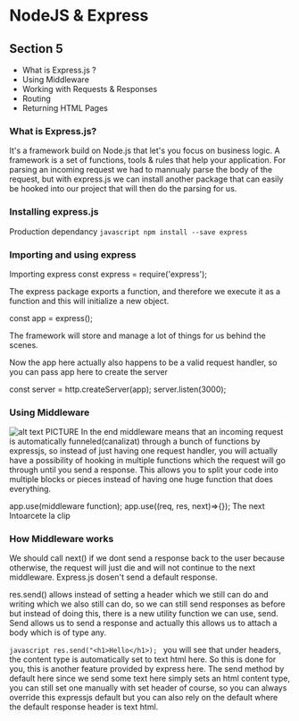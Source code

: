 # NodeJS & Express

## Section 5
* What is Express.js ?
* Using Middleware
* Working with Requests & Responses
* Routing
* Returning HTML Pages


### What is Express.js?
It's a framework build on Node.js that let's you focus on business logic. A framework is a set of functions, tools & rules that help your application.
For parsing an incoming request we had to mannualy parse the body of the request, but with express.js we can install another package that can easily be hooked into our project that will then do the parsing for us.

### Installing express.js

Production dependancy
`javascript
npm install --save express
`
### Importing and using express

Importing express
const express = require('express');

The express package exports a function, and therefore we execute it as a function and this will initialize a new object.

const app = express();

The framework will store and manage a lot of things for us behind the scenes.

Now the app here actually also happens to be a valid request handler, so you can pass app here to create the server

const server = http.createServer(app);
server.listen(3000);

### Using Middleware
![alt text](image.jpg)
PICTURE
In the end middleware means that an incoming request is automatically funneled(canalizat) through a bunch of functions
by expressjs, so instead of just having one request handler, you will actually have a possibility of hooking in multiple
functions which the request will go through until you send a response. This allows you to split your code into multiple blocks or pieces instead of having one huge function that does everything.

app.use(middleware function);
app.use((req, res, next)=>{});
The next 
Intoarcete la clip

### How Middleware works
We should call next() if we dont send a response back to the user  because otherwise, the request will just die and will not
continue to the next middleware. Express.js dosen't send a default response.

res.send() allows instead of setting a header which we still can do and writing which we also still can do, so we can still
send responses as before but instead of doing this, there is a new utility function we can use, send. Send allows us to send a response and actually this allows us to attach a body which is of type any.

`javascript
res.send("<h1>Hello</h1>);
`
you will see that under headers, the content type is automatically set to text html here.
So this is done for you,
this is another feature provided by express here. The send method by default here
since we send some text here simply sets an html content type,
you can still set one manually with set header of course, so you can always override this expressjs
default but you can also rely on the default where the default response header is text html.
